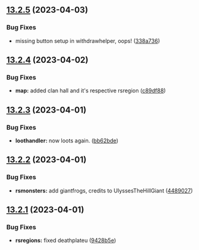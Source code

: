 ## [13.2.5](https://github.com/Torwent/WaspLib/compare/v13.2.4...v13.2.5) (2023-04-03)


### Bug Fixes

* missing button setup in withdrawhelper, oops! ([338a736](https://github.com/Torwent/WaspLib/commit/338a736d10bd0bb1cda4d858435c8d05ef870635))



## [13.2.4](https://github.com/Torwent/WaspLib/compare/v13.2.3...v13.2.4) (2023-04-02)


### Bug Fixes

* **map:** added clan hall and it's respective rsregion ([c89df88](https://github.com/Torwent/WaspLib/commit/c89df88e8db748c3f7d052210a5ac1341a7b06ca))



## [13.2.3](https://github.com/Torwent/WaspLib/compare/v13.2.2...v13.2.3) (2023-04-01)


### Bug Fixes

* **loothandler:** now loots again. ([bb62bde](https://github.com/Torwent/WaspLib/commit/bb62bded874246dd7f8228e9140ad3005c38c279))



## [13.2.2](https://github.com/Torwent/WaspLib/compare/v13.2.1...v13.2.2) (2023-04-01)


### Bug Fixes

* **rsmonsters:** add giantfrogs, credits to UlyssesTheHillGiant ([4489027](https://github.com/Torwent/WaspLib/commit/4489027907cbd1ce1933f6bc0dff8e4f92b885fd))



## [13.2.1](https://github.com/Torwent/WaspLib/compare/v13.2.0...v13.2.1) (2023-04-01)


### Bug Fixes

* **rsregions:** fixed deathplateu ([9428b5e](https://github.com/Torwent/WaspLib/commit/9428b5e5366e80652ab7e35b917af002166c4dc6))



